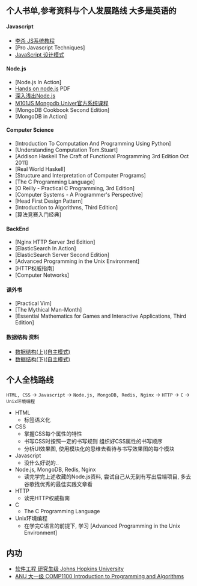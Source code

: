 ##  个人书单,参考资料与个人发展路线 大多是英语的

####  Javascript
- [李杀 JS系统教程](http://xahlee.info/js/js.html)
- [Pro Javascript Techniques]
- [JavaScript 设计模式](https://item.jd.com/11253887.html)

####  Node.js
- [Node.js In Action]
- [Hands on node.js](https://leanpub.com/hands-on-nodejs) PDF
- [深入浅出Node.js](https://item.jd.com/11355978.html)
- [M101JS Mongodb Univer官方系统课程](https://university.mongodb.com/courses/M101JS/about)
- [MongoDB Cookbook Second Edition] 
- [MongoDB in Action]

####  Computer Science
- [Introduction To Computation And Programming Using Python]
- [Understanding Computation Tom.Stuart]
- [Addison Haskell The Craft of Functional Programming 3rd Edition Oct 2011]
- [Real World Haskell]
- [Structure and Interpretation of Computer Programs]
- [The C Programming Language]
- [O Reilly - Practical C Programming, 3rd Edition]
- [Computer Systems - A Programmer's Perspective]
- [Head First Design Pattern]
- [Introduction to Algorithms, Third Edition]
- [算法竞赛入门经典]

####  BackEnd
- [Nginx HTTP Server 3rd Edition]
- [ElasticSearch In Action]
- [ElasticSearch Server Second Edition]
- [Advanced Programming in the Unix Environment]
- [HTTP权威指南]
- [Computer Networks]

####  课外书
- [Practical Vim]
- [The Mythical Man-Month]
- [Essential Mathematics for Games and Interactive Applications, Third Edition]

#### 数据结构 资料
- [数据结构(上)(自主模式)](http://www.xuetangx.com/courses/course-v1:TsinghuaX+30240184+sp/about)
- [数据结构(下)(自主模式)](http://www.xuetangx.com/courses/course-v1:TsinghuaX+30240184_2X+sp/about)

##  个人全栈路线
`HTML, CSS` -> `Javascript` -> `Node.js, MongoDB, Redis, Nginx` -> `HTTP` -> `C` -> `Unix环境编程`

- HTML
  - 标签语义化
- CSS
  - 掌握CSS每个属性的特性
  - 书写CSS时按照一定的书写规则 组织好CSS属性的书写顺序
  - 分析UI效果图, 使用模块化的思维去看待与书写效果图的每个模块
- Javascript
  - 没什么好说的..
- Node.js, MongoDB, Redis, Nginx
  - 读完学完上述收藏的Node.js资料, 尝试自己从无到有写出后端项目, 多去谷歌找优秀的最佳实践文章看
- HTTP
  - 读完HTTP权威指南
- C
  - The C Programming Language
- Unix环境编程
  - 在学完C语言的前提下, 学习 [Advanced Programming in the Unix Environment]
 
 ## 内功
 - [软件工程 研究生级 Johns Hopkins University](https://pl.cs.jhu.edu/oose/index.shtml)
 - [ANU 大一级 COMP1100 Introduction to Programming and Algorithms](http://courses.cecs.anu.edu.au/courses/old/COMP1100.2015/1-Labs-Weekly.html)
